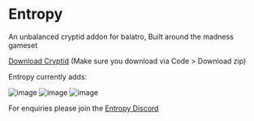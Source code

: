 # Entropy
An unbalanced cryptid addon for balatro, Built around the madness gameset

[Download Cryptid](https://github.com/SpectralPack/Cryptid/) (Make sure you download via Code > Download zip)

Entropy currently adds:

![image](https://github.com/user-attachments/assets/41c63a07-20a1-4064-b763-81ca26ec48d7)
![image](https://github.com/user-attachments/assets/dcde5255-194c-442a-a4ba-1582f0e756bd)
![image](https://github.com/user-attachments/assets/80af70ec-9dd4-4a4d-ab3e-5366ff5bc8db)

For enquiries please join the [Entropy Discord](https://discord.gg/beqqy4Bb7m)
